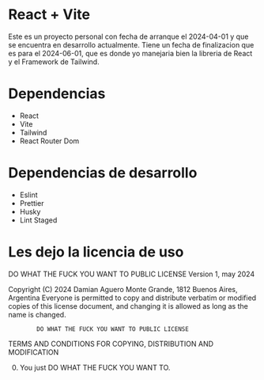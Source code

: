 # React + Vite

Este es un proyecto personal con fecha de arranque el 2024-04-01 y que se encuentra en desarrollo actualmente.
Tiene un fecha de finalizacion que es para el 2024-06-01, que es donde yo manejaria bien la libreria de React y el Framework de Tailwind. 

# Dependencias

- React
- Vite
- Tailwind
- React Router Dom

# Dependencias de desarrollo

- Eslint
- Prettier
- Husky
- Lint Staged


# Les dejo la licencia de uso
DO WHAT THE FUCK YOU WANT TO PUBLIC LICENSE
                    Version 1, may 2024
 
 Copyright (C) 2024 Damian Aguero
 Monte Grande, 1812 Buenos Aires, Argentina
 Everyone is permitted to copy and distribute verbatim or modified
 copies of this license document, and changing it is allowed as long
 as the name is changed.
 
            DO WHAT THE FUCK YOU WANT TO PUBLIC LICENSE
   TERMS AND CONDITIONS FOR COPYING, DISTRIBUTION AND MODIFICATION
 
  0. You just DO WHAT THE FUCK YOU WANT TO.

